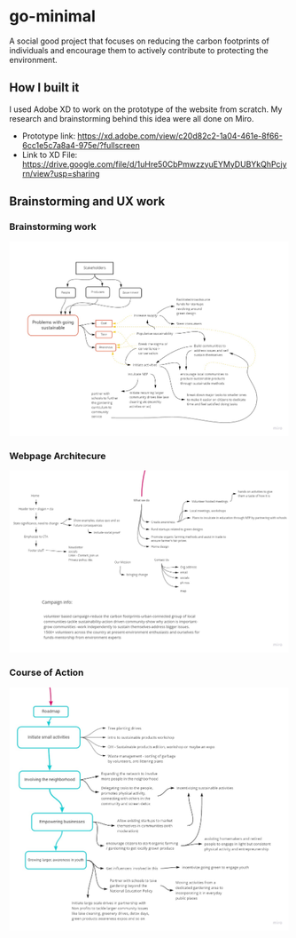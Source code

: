 # go-minimal

A social good project that focuses on reducing the carbon footprints of individuals and encourage them to actively contribute to protecting the environment.

## How I built it

I used Adobe XD to work on the prototype of the website from scratch. My research and brainstorming behind this idea were all done on Miro.

- Prototype link: https://xd.adobe.com/view/c20d82c2-1a04-461e-8f66-6cc1e5c7a8a4-975e/?fullscreen
- Link to XD File: https://drive.google.com/file/d/1uHre50CbPmwzzyuEYMyDUBYkQhPcjyrn/view?usp=sharing

## Brainstorming and UX work

### Brainstorming work
![Brainstorming work](https://github.com/indujaaaa/go-minimal/blob/main/images/Go%20Minimal%20-%20Brainstorm.jpg)

### Webpage Architecure
![Page Architecture](https://github.com/indujaaaa/go-minimal/blob/main/images/Go%20Minimal%20-%20Page%20Architecture.jpg)

### Course of Action
![Roadmap](https://github.com/indujaaaa/go-minimal/blob/main/images/Go%20Minimal%20-%20Action%20Plan%20-%20Roadmap.jpg)
